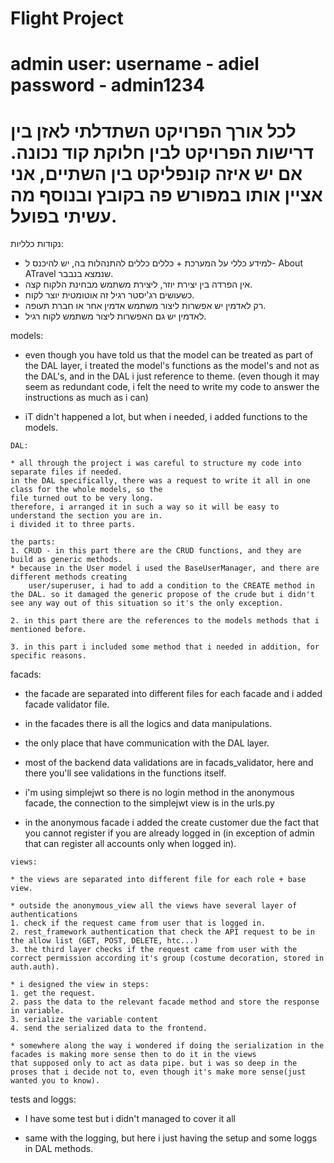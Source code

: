# Flight Project

# admin user: username - adiel password - admin1234

#  לכל אורך הפרויקט השתדלתי לאזן בין דרישות הפרויקט לבין חלוקת קוד נכונה. אם יש איזה קונפליקט בין השתיים, אני אציין אותו במפורש פה בקובץ ובנוסף מה עשיתי בפועל.



נקודות כלליות:
* למידע כללי על המערכת + כללים כללים להתנהלות בה, יש להיכנס ל- About ATravel שנמצא בנבבר.
 * אין הפרדה בין יצירת יוזר, ליצירת משתמש מבחינת הלקוח קצה.
 * כשעושים רג'יסטר רגיל זה אוטומטית יוצר לקוח.
* רק לאדמין יש אפשרות ליצור משתמש אדמין אחר או חברת תעופה.
* לאדמין יש גם האפשרות ליצור משתמש לקוח רגיל.

models:

* even though you have told us that the model can be treated as part of the DAL layer, i treated the model's functions
as the model's and not as the DAL's, and in the DAL i just reference to theme. (even though it may seem as redundant code, i felt the need to write my code to answer the instructions as much as i can)

* iT didn't happened a lot, but when i needed, i added functions to the models. 

~~~~~~~~~~~~~~
DAL:

* all through the project i was careful to structure my code into separate files if needed.
in the DAL specifically, there was a request to write it all in one class for the whole models, so the
file turned out to be very long.
therefore, i arranged it in such a way so it will be easy to understand the section you are in.
i divided it to three parts.  

the parts:
1. CRUD - in this part there are the CRUD functions, and they are build as generic methods.
* because in the User model i used the BaseUserManager, and there are different methods creating
    user/superuser, i had to add a condition to the CREATE method in the DAL. so it damaged the generic propose of the crude but i didn't see any way out of this situation so it's the only exception.

2. in this part there are the references to the models methods that i mentioned before.

3. in this part i included some method that i needed in addition, for specific reasons.

~~~~~~~~~~~~~~
facads:

* the facade are separated into different files for each facade and i added facade validator file.

* in the facades there is all the logics and data manipulations.

* the only place that have communication with the DAL layer.

* most of the backend data validations are in facads_validator, here and there you'll see validations in the functions itself.

* i'm using simplejwt so there is no login method in the anonymous facade, the connection to the simplejwt view is in the urls.py

* in the anonymous facade i added the create customer due the fact that you cannot register if you are already logged in (in exception of admin that can register all accounts only when logged in).

~~~~~~~~~~~~~~
views:

* the views are separated into different file for each role + base view.

* outside the anonymous_view all the views have several layer of authentications
1. check if the request came from user that is logged in.
2. rest_framework authentication that check the API request to be in the allow list (GET, POST, DELETE, htc...)
3. the third layer checks if the request came from user with the correct permission according it's group (costume decoration, stored in auth.auth).

* i designed the view in steps:
1. get the request.
2. pass the data to the relevant facade method and store the response in variable.
3. serialize the variable content
4. send the serialized data to the frontend.

* somewhere along the way i wondered if doing the serialization in the facades is making more sense then to do it in the views
that supposed only to act as data pipe. but i was so deep in the proses that i decide not to, even though it's make more sense(just wanted you to know).

~~~~~~~~~~~~~~
tests and loggs:

* I have some test but i didn't managed to cover it all 

* same with the logging, but here i just having the setup and some loggs in DAL methods. 


